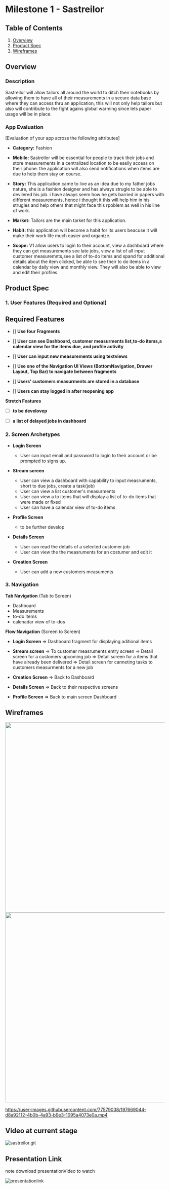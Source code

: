 # Milestone 1 - Sastreilor

## Table of Contents

1. [Overview](#Overview)
1. [Product Spec](#Product-Spec)
1. [Wireframes](#Wireframes)

## Overview

### Description

Sastreilor will allow tailors all around the world to ditch their notebooks by allowing them to have all of their measurements in a secure data base where they can access thru an application, this will not only help tailors but also will contribute to the fight agains global warming since lets paper usage will be in place.



### App Evaluation

[Evaluation of your app across the following attributes]
- **Category:** Fashion
- **Mobile:** Sastreilor will be essential for people to track their jobs and store measurements in a centralized location to be easily access on their phone. the application will also send notifications when items are due to help them stay on course.

- **Story:** This application came to live as an idea due to my father jobs nature, she is a fashion designer and has always strugle to be able to devilered his job. i have always seem how he gets barried in papers with different measurements, hence i thought it this will help him in his strugles and help others that might face this rpoblem as well in his line of work.


- **Market:** Tailors are the main tarket for this application. 


- **Habit:** this application will become a habit for its users beacuse it will make their work life much easier and organize. 


- **Scope:** V1 allow users to login to their account, view a dashboard where they can get measurements see late jobs, view a list of all input customer measuremnts,see a list of to-do items and spand for additional details about the item clicked, be able to see their to do items in a calendar by daily view and monthly view. They will also be able to view and edit their profiles. 


## Product Spec

### 1. User Features (Required and Optional)

## Required Features

- [] **Use four Fragments**



- [] **User can see Dashboard, customer measurments list,to-do items,a calendar view for the items due, and profile activity**

- [] **User can input new measurements using textviews**

- [] **Use one of the Navigation UI Views (BottomNavigation, Drawer Layout, Top Bar) to navigate between fragments**

- [] **Users' customers measurments are stored in a database**

- [] **Users can stay logged in after reopening app**

**Stretch Features**
- [ ] **to be develovep**
- [ ] **a list of delayed jobs in dashboard**


### 2. Screen Archetypes

- **Login Screen**
  - User can input email and password to login to their account or be prompted to  signs up.
  
- **Stream screen** 
    
  - User can view a dashboard with capability to input measruments, short to due jobs, create a task(job)
  - User can view a list customer's measurments
  - User can view a to items that will display a list of to-do items that were made or fixed
  - User can have a calendar view of to-do items

- **Profile Screen**
  - to be further develop
 



- **Details Screen**
  - User can read the details of a selected customer job
  - User can view the  the measruments for an costumer and edit it
 

- **Creation Screen**
    - User can add a new customers measuments

### 3. Navigation

**Tab Navigation** (Tab to Screen)
- Dashboard
- Measurements 
- to-do items 
- calenadar view of to-dos


**Flow Navigation** (Screen to Screen)

- **Login Screen**
    => Dashboard fragment for displaying aditional items
    
    
- **Stream screen** 
  => To customer measruments entry screen
  => Detail screen for a customers upcoming job
  => Detail screen for a items that have already been delivered
  => Detail screen for canneting tasks to customers measurments for a new job
    
- **Creation Screen**
    => Back to Dashboard
    
    
- **Details Screen**
  => Back to their respective screens

- **Profile Screen**
  => Back to main screen Dashboard

## Wireframes

<img src="https://i.imgur.com/NokFRjr.jpg" width=600>
<img src="https://i.imgur.com/NnUYuCL.png" width=600>


https://user-images.githubusercontent.com/77579038/197669044-d8a92112-4b0b-4a93-b9e3-1095a4073e0a.mp4

## Video at current stage

![sastreilor.git]()

## Presentation Link
note download presentationVideo to watch

![presentationlink]()